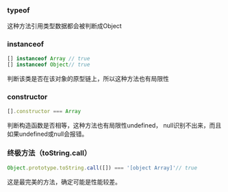 ### typeof

这种方法引用类型数据都会被判断成Object

### instanceof

```javascript
[] instanceof Array // true
[] instanceof Object// true
```

判断该类是否在该对象的原型链上，所以这种方法也有局限性

### constructor

```javascript
[].constructor === Array
```

判断构造函数是否相等，这种方法也有局限性undefined， null识别不出来，而且如果undefined或null会报错。

### 终极方法（toString.call）

```javascript
Object.prototype.toString.call([]) === '[object Array]'// true
```

这是最完美的方法，确定可能是性能较差。

